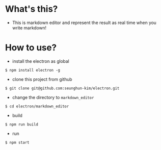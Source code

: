 # What's this?
- This is markdown editor and represent the result as real time when you write markdown!

# How to use?
- install the electron as global
```
$ npm install electron -g
```
- clone this project from github
```
$ git clone git@github.com:seunghun-kim/electron.git
```
- change the directory to `markdown_editor`
```
$ cd electron/markdown_editor
```
- build
```
$ npm run build
```
- run
```
$ npm start
```
